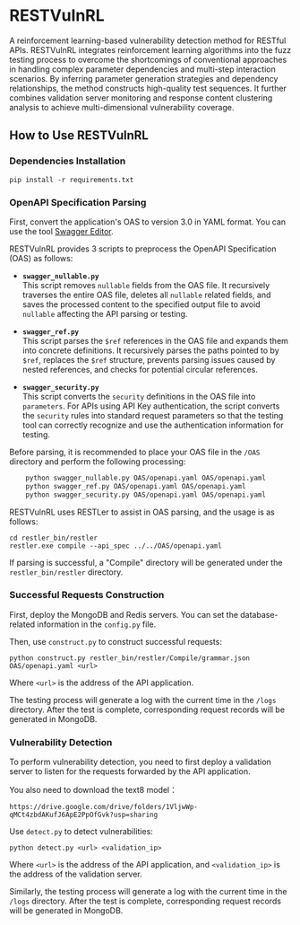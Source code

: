 # RESTVulnRL

A reinforcement learning-based vulnerability detection method for RESTful APIs. RESTVulnRL integrates reinforcement learning algorithms into the fuzz testing process to overcome the shortcomings of conventional approaches in handling complex parameter dependencies and multi-step interaction scenarios. By inferring parameter generation strategies and dependency relationships, the method constructs high-quality test sequences. It further combines validation server monitoring and response content clustering analysis to achieve multi-dimensional vulnerability coverage.

## How to Use RESTVulnRL

### Dependencies Installation

    pip install -r requirements.txt

### OpenAPI Specification Parsing

First, convert the application's OAS to version 3.0 in YAML format. You can use the tool [Swagger Editor](https://editor.swagger.io/).

RESTVulnRL provides 3 scripts to preprocess the OpenAPI Specification (OAS) as follows:

- **`swagger_nullable.py`**  
  This script removes `nullable` fields from the OAS file. It recursively traverses the entire OAS file, deletes all `nullable` related fields, and saves the processed content to the specified output file to avoid `nullable` affecting the API parsing or testing.

- **`swagger_ref.py`**  
  This script parses the `$ref` references in the OAS file and expands them into concrete definitions. It recursively parses the paths pointed to by `$ref`, replaces the `$ref` structure, prevents parsing issues caused by nested references, and checks for potential circular references.

- **`swagger_security.py`**  
  This script converts the `security` definitions in the OAS file into `parameters`. For APIs using API Key authentication, the script converts the `security` rules into standard request parameters so that the testing tool can correctly recognize and use the authentication information for testing.

Before parsing, it is recommended to place your OAS file in the `/OAS` directory and perform the following processing:

```bash
    python swagger_nullable.py OAS/openapi.yaml OAS/openapi.yaml
    python swagger_ref.py OAS/openapi.yaml OAS/openapi.yaml
    python swagger_security.py OAS/openapi.yaml OAS/openapi.yaml
```

RESTVulnRL uses RESTLer to assist in OAS parsing, and the usage is as follows:

    cd restler_bin/restler
    restler.exe compile --api_spec ../../OAS/openapi.yaml

If parsing is successful, a "Compile" directory will be generated under the `restler_bin/restler` directory.

### Successful Requests Construction

First, deploy the MongoDB and Redis servers. You can set the database-related information in the `config.py` file.

Then, use `construct.py` to construct successful requests:

    python construct.py restler_bin/restler/Compile/grammar.json OAS/openapi.yaml <url>

Where `<url>` is the address of the API application.

The testing process will generate a log with the current time in the `/logs` directory. After the test is complete, corresponding request records will be generated in MongoDB.

### Vulnerability Detection

To perform vulnerability detection, you need to first deploy a validation server to listen for the requests forwarded by the API application.

You also need to download the text8 model：

    https://drive.google.com/drive/folders/1VljwWp-qMCt4zbdAKufJ6ApE2PpOfGvk?usp=sharing

Use `detect.py` to detect vulnerabilities:

    python detect.py <url> <validation_ip>

Where `<url>` is the address of the API application, and `<validation_ip>` is the address of the validation server.

Similarly, the testing process will generate a log with the current time in the `/logs` directory. After the test is complete, corresponding request records will be generated in MongoDB.


